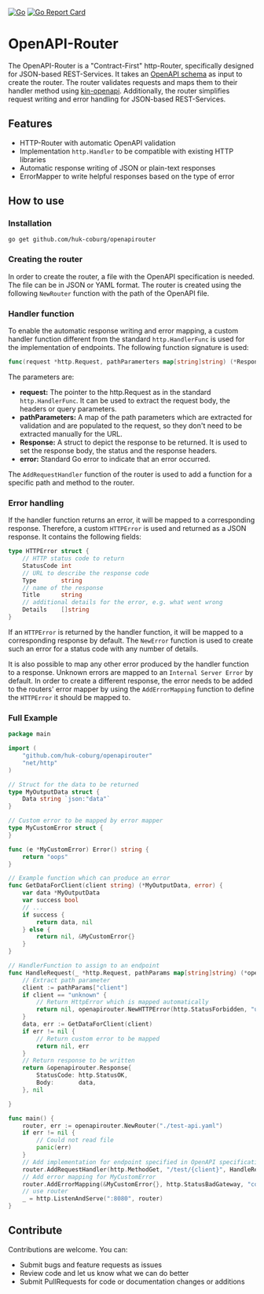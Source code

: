 [![Go](https://github.com/HUK-COBURG/openapirouter/actions/workflows/go.yml/badge.svg)](https://github.com/HUK-COBURG/openapirouter/actions/workflows/go.yml)
[![Go Report Card](https://goreportcard.com/badge/github.com/huk-coburg/openapirouter)](https://goreportcard.com/report/github.com/huk-coburg/openapirouter)

# OpenAPI-Router
The OpenAPI-Router is a "Contract-First" http-Router, specifically designed for JSON-based REST-Services. It takes an
[OpenAPI schema](https://swagger.io/specification/) as input to create the router. The router validates requests and 
maps them to their handler method using [kin-openapi](https://github.com/getkin/kin-openapi/). Additionally, the router
simplifies request writing and error handling for JSON-based REST-Services.

## Features
- HTTP-Router with automatic OpenAPI validation
- Implementation `http.Handler` to be compatible with existing HTTP libraries
- Automatic response writing of JSON or plain-text responses
- ErrorMapper to write helpful responses based on the type of error

## How to use
### Installation
```shell
go get github.com/huk-coburg/openapirouter
```

### Creating the router
In order to create the router, a file with the OpenAPI specification is needed. The file can be in JSON or YAML format.
The router is created using the following `NewRouter` function with the path of the OpenAPI file.

### Handler function
To enable the automatic response writing and error mapping, a custom handler function different from the standard 
`http.HandlerFunc` is used for the implementation of endpoints. The following function signature is used:  
```go
func(request *http.Request, pathParamerters map[string]string) (*Response, error)
```  
The parameters are:
- **request:** The pointer to the http.Request as in the standard `http.HandlerFunc`. It can be used to extract the 
  request body, the headers or query parameters.
- **pathParameters:** A map of the path parameters which are extracted for validation and are populated to the request,
  so they don't need to be extracted manually for the URL.
- **Response:** A struct to depict the response to be returned. It is used to set the response body, the status and the 
  response headers.
- **error:** Standard Go error to indicate that an error occurred.

The `AddRequestHandler` function of the router is used to add a function for a specific path and method to the router.

### Error handling
If the handler function returns an error, it will be mapped to a corresponding response. Therefore, a custom `HTTPError`
is used and returned as a JSON response. It contains the following fields:
```go
type HTTPError struct {
	// HTTP status code to return
	StatusCode int
	// URL to describe the response code
	Type       string
	// name of the response
	Title      string
	// additional details for the error, e.g. what went wrong
	Details    []string  
}
```  
If an `HTTPError` is returned by the handler function, it will be mapped to a corresponding response by default. The 
`NewError` function is used to create such an error for a status code with any number of details.

It is also possible to map any other error produced by the handler function to a response. Unknown errors are mapped to 
an `Internal Server Error` by default. In order to create a different response, the error needs to be added to the 
routers' error mapper by using the `AddErrorMapping` function to define the `HTTPError` it should be mapped to.

### Full Example

```go
package main

import (
	"github.com/huk-coburg/openapirouter"
	"net/http"
)

// Struct for the data to be returned
type MyOutputData struct {
	Data string `json:"data"`
}

// Custom error to be mapped by error mapper
type MyCustomError struct {
}

func (e *MyCustomError) Error() string {
	return "oops"
}

// Example function which can produce an error
func GetDataForClient(client string) (*MyOutputData, error) {
	var data *MyOutputData
	var success bool
	// ...
	if success {
		return data, nil
	} else {
		return nil, &MyCustomError{}
	}
}

// HandlerFunction to assign to an endpoint
func HandleRequest(_ *http.Request, pathParams map[string]string) (*openapirouter.Response, error) {
	// Extract path parameter
	client := pathParams["client"]
	if client == "unknown" {
		// Return HttpError which is mapped automatically
		return nil, openapirouter.NewHTTPError(http.StatusForbidden, "unknown client must not receive data")
	}
	data, err := GetDataForClient(client)
	if err != nil {
		// Return custom error to be mapped
		return nil, err
	}
	// Return response to be written
	return &openapirouter.Response{
		StatusCode: http.StatusOK,
		Body:       data,
	}, nil

}

func main() {
	router, err := openapirouter.NewRouter("./test-api.yaml")
	if err != nil {
		// Could not read file
		panic(err)
	}
	// Add implementation for endpoint specified in OpenAPI specification
	router.AddRequestHandler(http.MethodGet, "/test/{client}", HandleRequest)
	// Add error mapping for MyCustomError
	router.AddErrorMapping(&MyCustomError{}, http.StatusBadGateway, "could not load data")
	// use router
	_ = http.ListenAndServe(":8080", router)
}
```

## Contribute
Contributions are welcome. You can:
- Submit bugs and feature requests as issues
- Review code and let us know what we can do better
- Submit PullRequests for code or documentation changes or additions